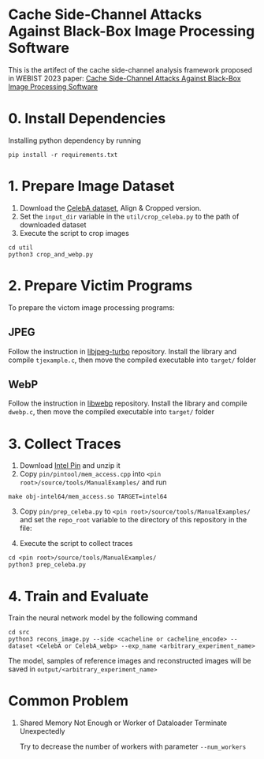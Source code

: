 # Cache Side-Channel Attacks Against Black-Box Image Processing Software
This is the artifect of the cache side-channel analysis framework proposed in WEBIST 2023 paper:  [Cache Side-Channel Attacks Against Black-Box Image Processing Software]()

# 0. Install Dependencies
Installing python dependency by running

```shell
pip install -r requirements.txt
```

# 1. Prepare Image Dataset
1. Download the [CelebA dataset](https://mmlab.ie.cuhk.edu.hk/projects/CelebA.html), Align & Cropped version.
2. Set the `input_dir` variable in the `util/crop_celeba.py` to the path of downloaded dataset
3. Execute the script to crop images

```shell
cd util
python3 crop_and_webp.py
```

# 2. Prepare Victim Programs
To prepare the victom image processing programs: 
## JPEG
Follow the instruction in [libjpeg-turbo](https://github.com/libjpeg-turbo/libjpeg-turbo) repository. Install the library and compile `tjexample.c`, then move the compiled executable into `target/` folder
## WebP
Follow the instruction in [libwebp](https://github.com/webmproject/libwebp) repository. Install the library and compile `dwebp.c`, then move the compiled executable into `target/` folder

# 3. Collect Traces
1. Download [Intel Pin](https://www.intel.com/content/www/us/en/developer/articles/tool/pin-a-dynamic-binary-instrumentation-tool.html) and unzip it
2. Copy `pin/pintool/mem_access.cpp` into `<pin root>/source/tools/ManualExamples/` and run
```shell
make obj-intel64/mem_access.so TARGET=intel64
```

3. Copy `pin/prep_celeba.py` to `<pin root>/source/tools/ManualExamples/` and set the `repo_root` variable to the directory of this repository in the file:

4. Execute the script to collect traces
```shell
cd <pin root>/source/tools/ManualExamples/
python3 prep_celeba.py
```

# 4. Train and Evaluate
Train the neural network model by the following command
```shell
cd src
python3 recons_image.py --side <cacheline or cacheline_encode> --dataset <CelebA or CelebA_webp> --exp_name <arbitrary_experiment_name>
```
The model, samples of reference images and reconstructed images will be saved in `output/<arbitrary_experiment_name>`

# Common Problem

1.  Shared Memory Not Enough or Worker of Dataloader Terminate Unexpectedly

    Try to decrease the number of workers with parameter `--num_workers`